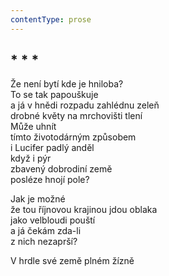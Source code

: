 ```yaml
---
contentType: prose
---
```


## \* \* \*

Že není bytí kde je hniloba?  
To se tak papouškuje  
a já v hnědi rozpadu zahlédnu zeleň  
drobné květy na mrchovišti tlení  
Může uhnít  
tímto životodárným způsobem  
i Lucifer padlý anděl  
když i pýr  
zbavený dobrodiní země  
posléze hnojí pole?

Jak je možné  
že tou říjnovou krajinou jdou oblaka  
jako velbloudi pouští  
a já čekám zda-li  
z nich nezaprší?

V hrdle své země plném žízně
